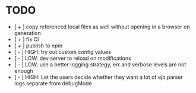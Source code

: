 # TODO

- [ + ] copy referenced local files as well without opening in a browser on generation
- [ + ] fix CI
- [ + ] publish to npm
- [ - ] HIGH: try out custom config values
- [ - ] LOW: dev server to reload on modifications
- [ - ] LOW: use a better logging strategy, err and verbose levels are not enough
- [ - ] HIGH: Let the users decide whether they want a lot of ejb parser logs separate from debugMode
